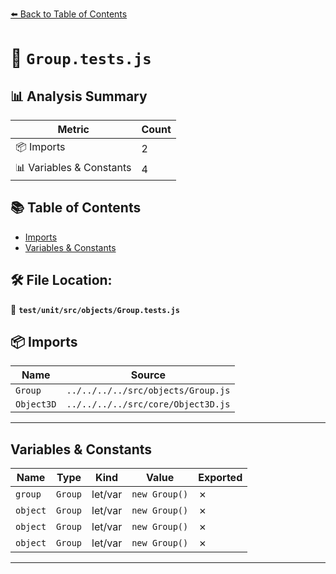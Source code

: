 [⬅️ Back to Table of Contents](../../../../index.md)

# 📄 `Group.tests.js`

## 📊 Analysis Summary

| Metric | Count |
|--------|-------|
| 📦 Imports | 2 |
| 📊 Variables & Constants | 4 |

## 📚 Table of Contents

- [Imports](#imports)
- [Variables & Constants](#variables-constants)

## 🛠️ File Location:
📂 **`test/unit/src/objects/Group.tests.js`**

## 📦 Imports

| Name | Source |
|------|--------|
| `Group` | `../../../../src/objects/Group.js` |
| `Object3D` | `../../../../src/core/Object3D.js` |


---

## Variables & Constants

| Name | Type | Kind | Value | Exported |
|------|------|------|-------|----------|
| `group` | `Group` | let/var | `new Group()` | ✗ |
| `object` | `Group` | let/var | `new Group()` | ✗ |
| `object` | `Group` | let/var | `new Group()` | ✗ |
| `object` | `Group` | let/var | `new Group()` | ✗ |


---